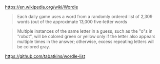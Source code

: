 https://en.wikipedia.org/wiki/Wordle

> Each daily game uses a word from a randomly ordered list of 2,309 words (out of the approximate 13,000 five-letter words 

> Multiple instances of the same letter in a guess, such as the "o"s in "robot", will be colored green or yellow only if the letter also appears multiple times in the answer; otherwise, excess repeating letters will be colored gray.


https://github.com/tabatkins/wordle-list